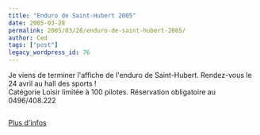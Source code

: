 ```yaml
---
title: "Enduro de Saint-Hubert 2005"
date: 2005-03-28
permalink: 2005/03/28/enduro-de-saint-hubert-2005/
author: Ced
tags: ["post"]
legacy_wordpress_id: 76
---
```


Je viens de terminer l'affiche de l'enduro de Saint-Hubert. Rendez-vous le 24 avril au hall des sports !<br />
Catégorie Loisir limitée à 100 pilotes. Réservation obligatoire au 0496/408.222

<img src="https://64k.be/wp-content/uploads/2006/enduro/st-hubert-2005.jpg" alt="" />

<!-- excerpt -->

<a href="http://enduro-fmb.be.tf/" hreflang="fr">Plus d'infos</a>
